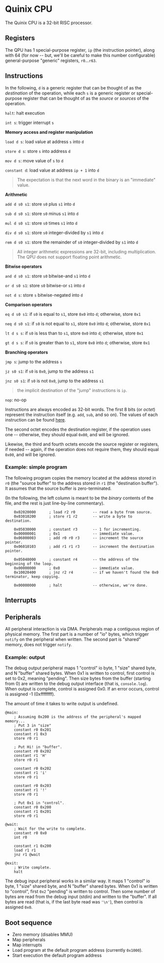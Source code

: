# Quinix CPU

The Quinix CPU is a 32-bit RISC processor.

## Registers

The QPU has 1 special-purpose register, `ip` (the instruction pointer),
along with 64 (for now -- but, we'll be careful to make this number configurable)
general-purpose "generic" registers, `r0`...`r63`.

## Instructions

In the following, `d` is a generic register that can be thought
of as the *destination* of the operation, while each `s` is a generic
register or special-purpose register that can be thought of as the *source*
or *sources* of the operation.

`halt`: halt execution

`int s`: trigger interrupt `s`

**Memory access and register manipulation**

`load d s`: load value at address `s` into `d`

`store d s`: store `s` into address `d`

`mov d s`: move value of `s` to `d`

`constant d`: load value at address `ip + 1` into `d`

> The expectation is that the next word in the binary is an "immediate"
> value.

**Arithmetic**

`add d s0 s1`: store `s0` plus `s1` into `d`

`sub d s0 s1`: store `s0` minus `s1` into `d`

`mul d s0 s1`: store `s0` times `s1` into `d`

`div d s0 s1`: store `s0` integer-divided by `s1` into `d`

`rem d s0 s1`: store the remainder of `s0` integer-divided by `s1` into `d`

> All integer arithmetic expressions are 32-bit, including multiplication.
> The QPU does not support floating point arithmetic.

**Bitwise operators**

`and d s0 s1`: store `s0` bitwise-and `s1` into `d`

`or d s0 s1`:  store `s0` bitwise-or `s1` into `d`

`not d s`:  store `s` bitwise-negated into `d`

**Comparison operators**

`eq d s0 s1`: if `s0` is equal to `s1`, store `0x0` into `d`; otherwise, store `0x1`

`neq d s0 s1`: if `s0` is not equal to `s1`, store `0x0` into `d`; otherwise, store `0x1`

`lt d s s`: if `s0` is less than to `s1`, store `0x0` into `d`; otherwise, store `0x1`

`gt d s s`: if `s0` is greater than to `s1`, store `0x0` into `d`; otherwise, store `0x1`

**Branching operators**

`jmp s`: jump to the address `s`

`jz s0 s1`: if `s0` is `0x0`, jump to the address `s1`

`jnz s0 s1`: if `s0` is not `0x0`, jump to the address `s1`

> the implicit destination of the "jump" instructions is `ip`.

`nop`: no-op

Instructions are always encoded as 32-bit words. The first 8 bits (or *octet*) represent
the instruction itself (e.g. `add`, `sub`, and so on). The values of each instruction
can be found [here](../src/vm/instructions.ts#L6).

The second octet encodes the destination register, if the operation uses one --
otherwise, they should equal `0x00`, and will be ignored.

Likewise, the third and fourth octets encode the source register or registers, if needed --
again, if the operation does not require them, they should equal `0x00`, and will be ignored.

### Example: simple program

The following program copies the memory located at the address stored in `r0` (the
"source buffer" to the address stored in `r1` (the "destination buffer"). It assumes
that the source buffer is zero-terminated.

(In the following, the left column is meant to be the *binary* contents of the file,
and the rest is just line-by-line commentary).

```
    0x02020000      ; load r2 r0        -- read a byte from source.
    0x03010200      ; store r1 r2       -- write a byte to destination.

    0x05030000      ; constant r3       -- 1 for incrementing.
    0x00000001      ; 0x1               -- immediate value.
    0x06000003      ; add r0 r0 r3      -- increment the source pointer.
    0x06010103      ; add r1 r1 r3      -- increment the destination pointer.

    0x05040000      ; constant r4       -- the address of the beginning of the loop.
    0x00000000      ; 0x0               -- immediate value.
    0x10020400      ; jnz r2 r4         -- if we haven't found the 0x0 terminator, keep copying.

    0x00000000      ; halt              -- otherwise, we're done.
```

## Interrupts


## Peripherals

All peripheral interaction is via DMA. Peripherals map a contiguous
region of physical memory. The first part is a number of "io" bytes,
which trigger `notify` on the peripheral when written. The second part
is "shared" memory, does not trigger `notify`.

### Example: output

The debug output peripheral maps 1 "control" io byte, 1 "size" shared byte,
and N "buffer" shared bytes. When 0x1 is written to control, first control
is set to 0x2, meaning "pending". Then size bytes from the buffer
(starting from 0) are written to the debug output interface (that is, `console.log`).
When output is complete, control is assigned 0x0. If an error occurs, control
is assigned -1 (0xffffffff).

The amount of time it takes to write output is undefined.

```qasm
@main:
    ; Assuming 0x200 is the address of the peripheral's mapped memory...
    ; Put 3 in "size"
    constant r0 0x201
    constant r1 0x3
    store r0 r1

    ; Put Hi! in "buffer".
    constant r0 0x202
    constant r1 'H'
    store r0 r1

    constant r0 0x202
    constant r1 'i'
    store r0 r1

    constant r0 0x203
    constant r1 '!'
    store r0 r1

    ; Put 0x1 in "control".
    constant r0 0x200
    constant r1 0x201
    store r0 r1

@wait:
    ; Wait for the write to complete.
    constant r0 0x0
    int r0

    constant r1 0x200
    load r1 r1
    jnz r1 @wait

@exit:
    ; Write complete.
    halt
```

The debug input peripheral works in a similar way. It maps 1 "control" io byte, 1 "size" shared byte,
and N "buffer" shared bytes. When 0x1 is written to "control", first `0x2`
"pending" is written to control.  Then some number of bytes are read from
the debug input (stdin) and written to the "buffer". If all bytes
are read (that is, if the last byte read was `'\n'`), then control is assigned
`0x0`.

## Boot sequence

* Zero memory (disables MMU)
* Map peripherals
* Map interrupts
* Load program at the default program address (currently `0x1000`).
* Start execution the default program address
